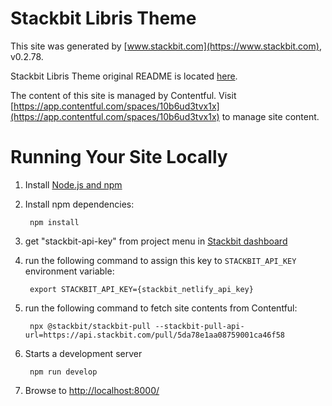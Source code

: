 # Stackbit Libris Theme

This site was generated by [www.stackbit.com](https://www.stackbit.com), v0.2.78.

Stackbit Libris Theme original README is located [here](./README.theme.md).

The content of this site is managed by Contentful. Visit [https://app.contentful.com/spaces/10b6ud3tvx1x](https://app.contentful.com/spaces/10b6ud3tvx1x) to manage site content.

# Running Your Site Locally

1. Install [Node.js and npm](https://nodejs.org/en/)

1. Install npm dependencies:

        npm install

1. get "stackbit-api-key" from project menu in [Stackbit dashboard](https://app.stackbit.com/dashboard)

1. run the following command to assign this key to `STACKBIT_API_KEY` environment variable:

        export STACKBIT_API_KEY={stackbit_netlify_api_key}

1. run the following command to fetch site contents from Contentful:

        npx @stackbit/stackbit-pull --stackbit-pull-api-url=https://api.stackbit.com/pull/5da78e1aa08759001ca46f58

1. Starts a development server

        npm run develop

1. Browse to [http://localhost:8000/](http://localhost:8000/)
